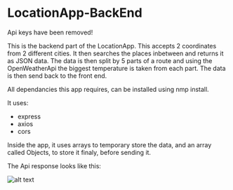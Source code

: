 # LocationApp-BackEnd

Api keys have been removed!

This is the backend part of the LocationApp. This accepts 2 coordinates from 2 different cities. It then searches the places inbetween and returns it as JSON data. The data is then split by 5 parts of a route and using the OpenWeatherApi the biggest temperature is taken from each part. The data is then send back to the front end. 

All dependancies this app requires, can be installed using nmp install.

It uses:
- express
- axios
- cors

Inside the app, it uses arrays to temporary store the data, and an array called Objects, to store it finaly, before sending it.

The Api response looks like this:

![alt text](https://github.com/fpv-life/LocationApp-BackEnd/blob/master/Pictures/slika%20api%20requesta.PNG)
